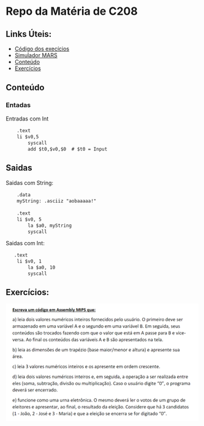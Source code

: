 # Repo da Matéria de C208
## Links Úteis:
* [Código dos execícios](https://github.com/BrunoVollin/c208/tree/master/src)
* [Simulador MARS](https://github.com/BrunoVollin/c208/blob/master/Mars4_5.jar)
* [Conteúdo](##Conteúdo)
* [Exercícios](##Exercícios)

## Conteúdo

### Entadas
Entradas com Int
```assembly
    .text	
	li $v0,5 
    	syscall
    	add $t0,$v0,$0  # $t0 = Input
```
##  Saidas
Saidas com String:
```assembly
    .data
	myString: .asciiz "aobaaaaa!"

    .text
	li $v0, 5
    	la $a0, myString
    	syscall
```
Saidas com Int:
```assembly
   .text	
	li $v0, 1
    	la $a0, 10
    	syscall
```



## Exercícios:
![](
https://raw.githubusercontent.com/BrunoVollin/c208/master/exercicios.png
)
